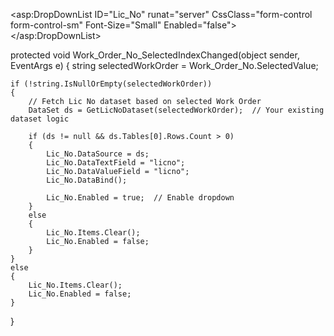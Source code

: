 <asp:DropDownList ID="Lic_No" runat="server" CssClass="form-control form-control-sm" Font-Size="Small" Enabled="false">
</asp:DropDownList>


protected void Work_Order_No_SelectedIndexChanged(object sender, EventArgs e)
{
    string selectedWorkOrder = Work_Order_No.SelectedValue;

    if (!string.IsNullOrEmpty(selectedWorkOrder))
    {
        // Fetch Lic No dataset based on selected Work Order
        DataSet ds = GetLicNoDataset(selectedWorkOrder);  // Your existing dataset logic

        if (ds != null && ds.Tables[0].Rows.Count > 0)
        {
            Lic_No.DataSource = ds;
            Lic_No.DataTextField = "licno";
            Lic_No.DataValueField = "licno";
            Lic_No.DataBind();

            Lic_No.Enabled = true;  // Enable dropdown
        }
        else
        {
            Lic_No.Items.Clear();
            Lic_No.Enabled = false;
        }
    }
    else
    {
        Lic_No.Items.Clear();
        Lic_No.Enabled = false;
    }
}

